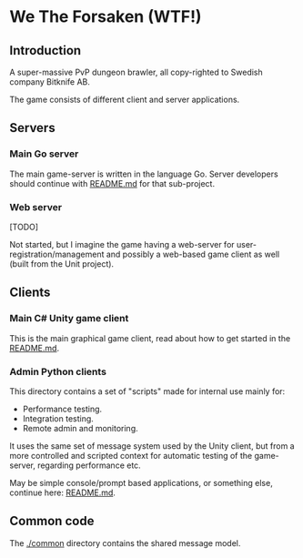# We The Forsaken (WTF!)

## Introduction
A super-massive PvP dungeon brawler, all copy-righted to Swedish company Bitknife AB.

The game consists of different client and server applications.

## Servers

### Main Go server
The main game-server is written in the language Go. Server developers should continue with [README.md](game-server/README.md)
for that sub-project.

### Web server
[TODO]

Not started, but I imagine the game having a web-server for user-registration/management and possibly a web-based game
client as well (built from the Unit project).

## Clients
### Main C# Unity game client
This is the main graphical game client, read about how to get started in the [README.md](unity-client/README.md).

### Admin Python clients
This directory contains a set of "scripts" made for internal use mainly for:

- Performance testing.
- Integration testing.
- Remote admin and monitoring.

It uses the same set of message system used by the Unity client, but from a more controlled and scripted context for
automatic testing of the game-server, regarding performance etc.

May be simple console/prompt based applications, or something else, continue here: [README.md](py-client/README.md).

## Common code
The [./common](./common) directory contains the shared message model.